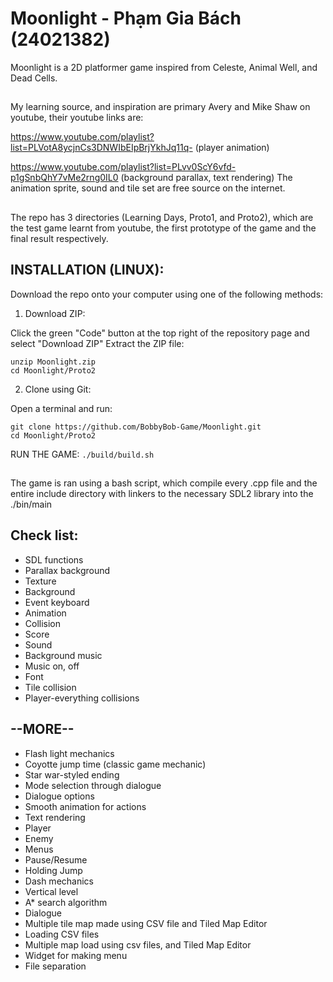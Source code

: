 # Moonlight - Phạm Gia Bách (24021382)
Moonlight is a 2D platformer game inspired from Celeste, Animal Well, and Dead Cells.
##
My learning source, and inspiration are primary Avery and Mike Shaw on youtube, their youtube links are:

https://www.youtube.com/playlist?list=PLVotA8ycjnCs3DNWIbEIpBrjYkhJq11q- (player animation)

https://www.youtube.com/playlist?list=PLvv0ScY6vfd-p1gSnbQhY7vMe2rng0IL0 (background parallax, text rendering)
The animation sprite, sound and tile set are free source on the internet.
##
##
The repo has 3 directories (Learning Days, Proto1, and Proto2), which are the test game learnt from youtube, the first prototype of the game and the final result respectively.
##
INSTALLATION (LINUX):
-

Download the repo onto your computer using one of the following methods:

1. Download ZIP:

Click the green "Code" button at the top right of the repository page and select "Download ZIP"
Extract the ZIP file:
```
unzip Moonlight.zip
cd Moonlight/Proto2
```

2. Clone using Git:

Open a terminal and run:
```
git clone https://github.com/BobbyBob-Game/Moonlight.git
cd Moonlight/Proto2
```
RUN THE GAME: ```./build/build.sh```
##

The game is ran using a bash script, which compile every .cpp file and the entire include directory with linkers to the necessary SDL2 library into the ./bin/main

##
Check list:
-
- SDL functions
- Parallax background
- Texture
- Background
- Event keyboard
- Animation
- Collision
- Score
- Sound
- Background music
- Music on, off
- Font
- Tile collision
- Player-everything collisions

--MORE--
-
- Flash light mechanics
- Coyotte jump time (classic game mechanic)
- Star war-styled ending
- Mode selection through dialogue
- Dialogue options
- Smooth animation for actions
- Text rendering
- Player
- Enemy
- Menus
- Pause/Resume
- Holding Jump
- Dash mechanics
- Vertical level
- A* search algorithm
- Dialogue
- Multiple tile map made using CSV file and Tiled Map Editor
- Loading CSV files 
- Multiple map load using csv files, and Tiled Map Editor
- Widget for making menu
- File separation
##
